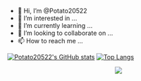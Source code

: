 - 👋 Hi, I’m @Potato20522
- 👀 I’m interested in ...
- 🌱 I’m currently learning ...
- 💞️ I’m looking to collaborate on ...
- 📫 How to reach me ...

<!---
Potato20522/Potato20522 is a ✨ special ✨ repository because its `README.md` (this file) appears on your GitHub profile.
You can click the Preview link to take a look at your changes.
教程：https://zhuanlan.zhihu.com/p/454597068
--->
[![Potato20522's GitHub stats](https://github-readme-stats.vercel.app/api?username=Potato20522&show_icons=true&theme=radical)](#)
[![Top Langs](https://github-readme-stats.vercel.app/api/top-langs/?username=Potato20522&layout=compact)](#)
<div align="center"> <img src="https://visitor-badge.glitch.me/badge?page_id=Potato20522" /> </div>
